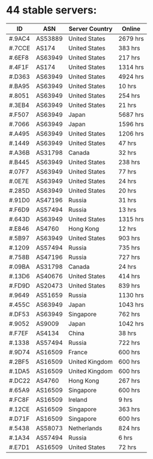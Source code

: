 # 44 stable servers:

| ID | ASN | Server Country | Online |
| ------ | ------ | ------ | ------ |
| #.9AC4 | AS53889 | United States | 2679 hrs |
| #.7CCE | AS174 | United States | 383 hrs |
| #.6EF8 | AS63949 | United States | 217 hrs |
| #.4F1F | AS174 | United States | 1314 hrs |
| #.D363 | AS63949 | United States | 4924 hrs |
| #.BA95 | AS63949 | United States | 10 hrs |
| #.8051 | AS63949 | United States | 254 hrs |
| #.3EB4 | AS63949 | United States | 21 hrs |
| #.F507 | AS63949 | Japan | 5687 hrs |
| #.7066 | AS63949 | Japan | 1596 hrs |
| #.A495 | AS63949 | United States | 1206 hrs |
| #.1449 | AS63949 | United States | 47 hrs |
| #.A36B | AS31798 | Canada | 32 hrs |
| #.B445 | AS63949 | United States | 238 hrs |
| #.07F7 | AS63949 | United States | 77 hrs |
| #.0E7E | AS63949 | United States | 24 hrs |
| #.285D | AS63949 | United States | 20 hrs |
| #.91D0 | AS47196 | Russia | 31 hrs |
| #.F6D9 | AS57494 | Russia | 13 hrs |
| #.643D | AS63949 | United States | 1315 hrs |
| #.E846 | AS4760 | Hong Kong | 12 hrs |
| #.5B97 | AS63949 | United States | 903 hrs |
| #.1209 | AS57494 | Russia | 735 hrs |
| #.758B | AS47196 | Russia | 727 hrs |
| #.09BA | AS31798 | Canada | 24 hrs |
| #.13D6 | AS40676 | United States | 414 hrs |
| #.FD9D | AS20473 | United States | 839 hrs |
| #.9649 | AS51659 | Russia | 1130 hrs |
| #.455C | AS63949 | Japan | 1043 hrs |
| #.DF53 | AS63949 | Singapore | 762 hrs |
| #.9052 | AS9009 | Japan | 1042 hrs |
| #.F7EF | AS4134 | China | 38 hrs |
| #.1338 | AS57494 | Russia | 722 hrs |
| #.9D74 | AS16509 | France | 600 hrs |
| #.2BF5 | AS16509 | United Kingdom | 600 hrs |
| #.1DA5 | AS16509 | United Kingdom | 600 hrs |
| #.DC22 | AS4760 | Hong Kong | 267 hrs |
| #.65A9 | AS16509 | Singapore | 600 hrs |
| #.FC8F | AS16509 | Ireland | 9 hrs |
| #.12CE | AS16509 | Singapore | 363 hrs |
| #.D71F | AS16509 | Singapore | 600 hrs |
| #.5438 | AS58073 | Netherlands | 824 hrs |
| #.1A34 | AS57494 | Russia | 6 hrs |
| #.E7D1 | AS16509 | United States | 72 hrs |

